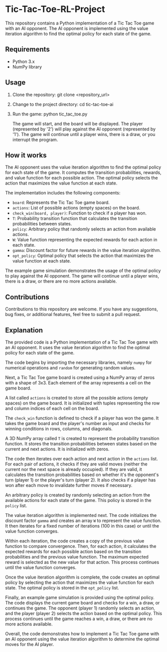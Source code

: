 # Tic-Tac-Toe-RL-Project

This repository contains a Python implementation of a Tic Tac Toe game with an AI opponent. The AI opponent is implemented using the value iteration algorithm to find the optimal policy for each state of the game.

## Requirements

- Python 3.x
- NumPy library

## Usage

1. Clone the repository:
   git clone <repository_url>

2. Change to the project directory:
   cd tic-tac-toe-ai

3. Run the game:
   python tic_tac_toe.py

   The game will start, and the board will be displayed. The player (represented by '2') will play against the AI opponent (represented by '1'). The game will continue until a player wins, there is a draw, or you interrupt the program.

## How it works

The AI opponent uses the value iteration algorithm to find the optimal policy for each state of the game. It computes the transition probabilities, rewards, and value function for each possible action. The optimal policy selects the action that maximizes the value function at each state.

The implementation includes the following components:

- `board`: Represents the Tic Tac Toe game board.
- `actions`: List of possible actions (empty spaces) on the board.
- `check_win(board, player)`: Function to check if a player has won.
- `T`: Probability transition function that calculates the transition probabilities between states.
- `policy`: Arbitrary policy that randomly selects an action from available actions.
- `W`: Value function representing the expected rewards for each action in each state.
- `gamma`: Discount factor for future rewards in the value iteration algorithm.
- `opt_policy`: Optimal policy that selects the action that maximizes the value function at each state.

The example game simulation demonstrates the usage of the optimal policy to play against the AI opponent. The game will continue until a player wins, there is a draw, or there are no more actions available.

## Contributions

Contributions to this repository are welcome. If you have any suggestions, bug fixes, or additional features, feel free to submit a pull request.

## Explanation

The provided code is a Python implementation of a Tic Tac Toe game with an AI opponent. It uses the value iteration algorithm to find the optimal policy for each state of the game.

The code begins by importing the necessary libraries, namely `numpy` for numerical operations and `random` for generating random values.

Next, a Tic Tac Toe game board is created using a NumPy array of zeros with a shape of 3x3. Each element of the array represents a cell on the game board.

A list called `actions` is created to store all the possible actions (empty spaces) on the game board. It is initialized with tuples representing the row and column indices of each cell on the board.

The `check_win` function is defined to check if a player has won the game. It takes the game board and the player's number as input and checks for winning conditions in rows, columns, and diagonals.

A 3D NumPy array called `T` is created to represent the probability transition function. It stores the transition probabilities between states based on the current and next actions. It is initialized with zeros.

The code then iterates over each action and next action in the `actions` list. For each pair of actions, it checks if they are valid moves (neither the current nor the next space is already occupied). If they are valid, it calculates the transition probabilities based on whether it's the opponent's turn (player 1) or the player's turn (player 2). It also checks if a player has won after each move to invalidate further moves if necessary.

An arbitrary policy is created by randomly selecting an action from the available actions for each state of the game. This policy is stored in the `policy` list.

The value iteration algorithm is implemented next. The code initializes the discount factor `gamma` and creates an array `W` to represent the value function. It then iterates for a fixed number of iterations (100 in this case) or until the value function converges.

Within each iteration, the code creates a copy of the previous value function to compare convergence. Then, for each action, it calculates the expected rewards for each possible action based on the transition probabilities and the previous value function. The maximum expected reward is selected as the new value for that action. This process continues until the value function converges.

Once the value iteration algorithm is complete, the code creates an optimal policy by selecting the action that maximizes the value function for each state. The optimal policy is stored in the `opt_policy` list.

Finally, an example game simulation is provided using the optimal policy. The code displays the current game board and checks for a win, a draw, or continues the game. The opponent (player 1) randomly selects an action, and the player (player 2) selects the action based on the optimal policy. This process continues until the game reaches a win, a draw, or there are no more actions available.

Overall, the code demonstrates how to implement a Tic Tac Toe game with an AI opponent using the value iteration algorithm to determine the optimal moves for the AI player.
